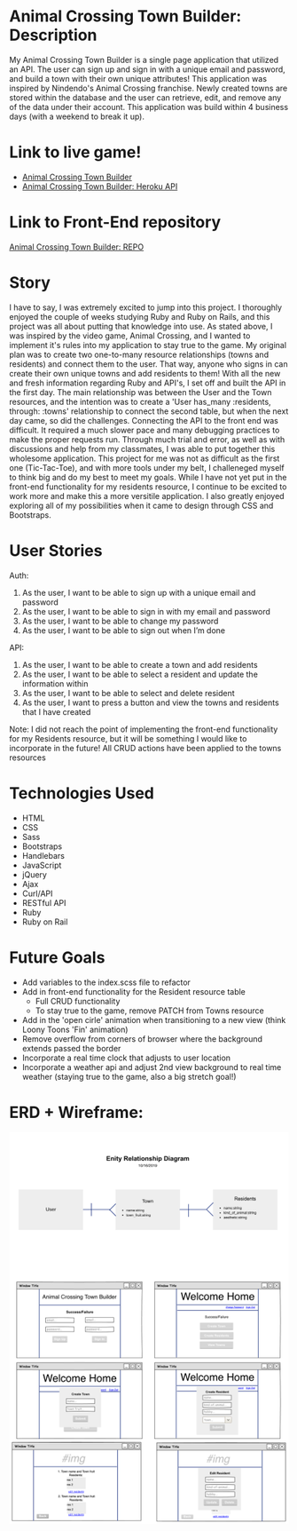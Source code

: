 # Animal Crossing Town Builder: Description

My Animal Crossing Town Builder is a single page application that utilized an API. The user can sign up and sign in with a unique email and password, and build a town with their own unique attributes! This application was inspired by Nindendo's Animal Crossing franchise. Newly created towns are stored within the database and the user can retrieve, edit, and remove any of the data under their account. This application was build within 4 business days (with a weekend to break it up).

# Link to live game!

- [Animal Crossing Town Builder](https://sangelici.github.io/AC-Town-Builder-Client/)
- [Animal Crossing Town Builder: Heroku API](https://salty-scrubland-96340.herokuapp.com/)

# Link to Front-End repository

[Animal Crossing Town Builder: REPO](https://github.com/sangelici/AC-Town-Builder-Client)

# Story

I have to say, I was extremely excited to jump into this project. I thoroughly enjoyed the couple of weeks studying Ruby and Ruby on Rails, and this project was all about putting that knowledge into use. As stated above, I was inspired by the video game, Animal Crossing, and I wanted to implement it's rules into my application to stay true to the game.
My original plan was to create two one-to-many resource relationships (towns and residents) and connect them to the user. That way, anyone who signs in can create their own unique towns and add residents to them!
With all the new and fresh information regarding Ruby and API's, I set off and built the API in the first day. The main relationship was between the User and the Town resources, and the intention was to create a 'User has_many :residents, through: :towns' relationship to connect the second table, but when the next day came, so did the challenges. Connecting the API to the front end was difficult. It required a much slower pace and many debugging practices to make the proper requests run.
Through much trial and error, as well as with discussions and help from my classmates, I was able to put together this wholesome application.
This project for me was not as difficult as the first one (Tic-Tac-Toe), and with more tools under my belt, I challeneged myself to think big and do my best to meet my goals. While I have not yet put in the front-end functionality for my residents resource, I continue to be excited to work more and make this a more versitile application. I also greatly enjoyed exploring all of my possibilities when it came to design through CSS and Bootstraps.

# User Stories

  Auth:
  1. As the user, I want to be able to sign up with a unique email and password
  2. As the user, I want to be able to sign in with my email and password
  3. As the user, I want to be able to change my password
  4. As the user, I want to be able to sign out when I’m done

  API:
  1. As the user, I want to be able to create a town and add residents
  2. As the user, I want to be able to select a resident and update the information within
  3. As the user, I want to be able to select and delete resident
  4. As the user, I want to press a button and view the towns and residents that I have created

Note: I did not reach the point of implementing the front-end functionality for my Residents resource, but it will be something I would like to incorporate in the future! All CRUD actions have been applied to the towns resources

# Technologies Used

  - HTML
  - CSS
  - Sass
  - Bootstraps
  - Handlebars
  - JavaScript
  - jQuery
  - Ajax
  - Curl/API
  - RESTful API
  - Ruby
  - Ruby on Rail

# Future Goals
  - Add variables to the index.scss file to refactor
  - Add in front-end functionality for the Resident resource table
      - Full CRUD functionality
      - To stay true to the game, remove PATCH from Towns resource
  - Add in the 'open cirle' animation when transitioning to a new view (think Loony Toons 'Fin' animation)
  - Remove overflow from corners of browser where the background extends passed the border
  - Incorporate a real time clock that adjusts to user location
  - Incorporate a weather api and adjust 2nd view background to real time weather (staying true to the game, also a big stretch goal!)

# ERD + Wireframe:

<img src="erd.png"
     alt="Animal Crossing API Entity Relationship Diagram"
     style="float: left; margin-right: 10px;"/>
<img src="wireframe.png"
     alt="Animal Crossing API Entity Relationship Diagram"
     style="float: left; margin-right: 10px;" >
<img src="wireframe_2.png"
     alt="Animal Crossing API Entity Relationship Diagram"
     style="float: left; margin-right: 10px;" />
